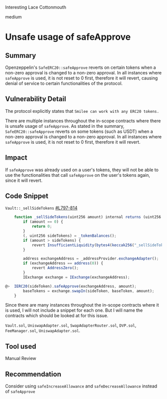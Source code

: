 Interesting Lace Cottonmouth

medium

# Unsafe usage of safeApprove

## Summary
Openzeppelin's `SafeERC20::safeApprove` reverts on certain tokens when a non-zero approval is changed to a non-zero approval. In all instances where `safeApprove` is used, it is not reset to 0 first, therefore it will revert, causing denial of service to certain functionalities of the protocol.

## Vulnerability Detail
The protocol explicitly states that `Smilee can work with any ERC20 tokens.`

There are multiple instances throughout the in-scope contracts where there is unsafe usage of `safeApprove`. As stated in the summary, `SafeERC20::safeApprove` reverts on some tokens (such as USDT) when a non-zero approval is changed to a non-zero approval. In all instances where `safeApprove` is used, it is not reset to 0 first, therefore it will revert.

## Impact
If `safeApprove` was already used on a user's tokens, they will not be able to use the functionalities that call `safeApprove` on the user's tokens again, since it will revert.

## Code Snippet
`Vault::_sellSideTokens` [#L797-814](https://github.com/sherlock-audit/2024-02-smilee-finance/blob/main/smilee-v2-contracts/src/Vault.sol#L812)
```javascript
    function _sellSideTokens(uint256 amount) internal returns (uint256 baseTokens) {
        if (amount == 0) {
            return 0;
        }
        (, uint256 sideTokens) = _tokenBalances();
        if (amount > sideTokens) {
            revert InsufficientLiquidity(bytes4(keccak256("_sellSideTokens()")));
        }

        address exchangeAddress = _addressProvider.exchangeAdapter();
        if (exchangeAddress == address(0)) {
            revert AddressZero();
        }
        IExchange exchange = IExchange(exchangeAddress);

@>  IERC20(sideToken).safeApprove(exchangeAddress, amount);
        baseTokens = exchange.swapIn(sideToken, baseToken, amount);
    }
```

Since there are many instances throughout the in-scope contracts where it is used, I will not include a snippet for each one. But I will name the contracts which should be looked at for this issue.

`Vault.sol`, `UniswapAdapter.sol`, `SwapAdapterRouter.sol`,  `DVP.sol`, `FeeManager.sol`, `UniswapAdapter.sol`.

## Tool used
Manual Review

## Recommendation
Consider using `safeIncreaseAllowance` and `safeDecreaseAllowance` instead of `safeApprove`